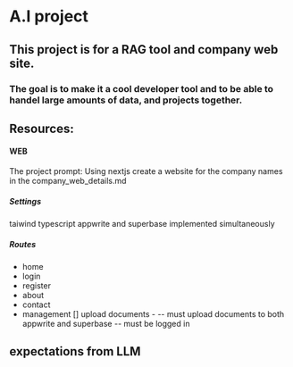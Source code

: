 # A.I project
## This project is for a RAG tool and company web site.
### The goal is to make it a cool developer tool and to be able to handel large amounts of data, and projects together.
## Resources:


#### WEB
The project prompt:
Using nextjs create a website for the company names in the company_web_details.md
##### Settings
taiwind
typescript
appwrite and superbase implemented simultaneously

##### Routes
-  home
-  login
-  register
-  about
-  contact
-  management
    []  upload documents - 
        -- must upload documents to both appwrite and superbase
        -- must be logged in

## expectations from LLM


